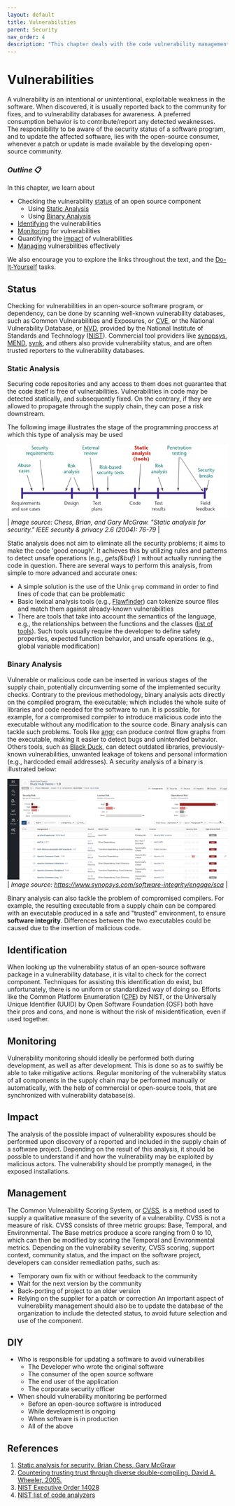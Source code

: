 ```yaml
---
layout: default
title: Vulnerabilities
parent: Security
nav_order: 4
description: "This chapter deals with the code vulnerability management"
---
```


# Vulnerabilities

A vulnerability is an intentional or unintentional, exploitable weakness in the software. When discovered, it is usually reported back to the community for fixes, and to vulnerability databases for awareness. A preferred consumption behavior is to contribute/report any detected weaknesses. The responsibility to be aware of the security status of a software program, and to update the affected software, lies with the open-source consumer, whenever a patch or update is made available by the developing open-source community.

### _Outline_ 📋
In this chapter, we learn about
- Checking the vulnerability [status](#status) of an open source component
  - Using [Static Analysis](#static-analysis)
  - Using [Binary Analysis](#binary-analysis)
- [Identifying](#identification) the vulnerabilities
- [Monitoring](#monitoring) for vulnerabilities
- Quantifying the [impact](#impact) of vulnerabilities
- [Managing](#management) vulnerabilities effectively

We also encourage you to explore the links throughout the text, and the [Do-It-Yourself](#diy) tasks.

## Status

Checking for vulnerabilities in an open-source software program, or dependency, can be done by scanning well-known vulnerability databases, such as Common Vulnerabilities and Exposures, or [CVE](https://en.wikipedia.org/wiki/Common_Vulnerabilities_and_Exposures), or the National Vulnerability Database, or [NVD](https://nvd.nist.gov/), provided by the National Institute of Standards and Technology ([NIST](https://www.nist.gov/)). Commercial tool providers like [synopsys](https://www.synopsys.com/), [MEND](https://www.mend.io/), [synk](https://snyk.io/), and others also provide vulnerability status, and are often trusted reporters to the vulnerability databases.

### Static Analysis

Securing code repositories and any access to them does not guarantee that the code itself is free of vulnerabilities. Vulnerabilities in code may be detected statically, and subsequently fixed. On the contrary, if they are allowed to propagate through the supply chain, they can pose a risk downstream.

The following image illustrates the stage of the programming proccess at which this type of analysis may be used

<!-- ![](./img/PKI1.png) | 
*Image source: https://www.technologyies.com/what-is-pki-infrastructure-and-how-does-it-work/* |  -->


![](./img/static-analysis.png) |
*Image source: Chess, Brian, and Gary McGraw. "Static analysis for security." IEEE security & privacy 2.6 (2004): 76-79* |

Static analysis does not aim to eliminate all the security problems; it aims to make the code 'good enough'. It achieves this by utilizing rules and patterns to detect unsafe operations (e.g., *gets(&buf)* ) without actually running the code in question. There are several ways to perform this analysis, from simple to more advanced and accurate ones:

- A simple solution is the use of the Unix `grep` command in order to find lines of code that can be problematic
- Basic lexical analysis tools (e.g., [Flawfinder](https://dwheeler.com/flawfinder/)) can tokenize source files and match them against already-known vulnerabilities
- There are tools that take into account the semantics of the language, e.g., the relationships between the functions and the classes ([list of tools](https://www.nist.gov/itl/ssd/software-quality-group/source-code-security-analyzers)). Such tools usually require the developer to define safety properties, expected function behavior, and unsafe operations (e.g., global variable modification)

### Binary Analysis

Vulnerable or malicious code can be inserted in various stages of the supply chain, potentially circumventing some of the implemented security checks. Contrary to the previous methodology, binary analysis acts directly on the compiled program, the executable; which includes the whole suite of libraries and code needed for the software to run. It is possible, for example, for a compromised compiler to introduce malicious code into the executable without any modification to the source code.
Binary analysis can tackle such problems. Tools like [angr](https://angr.io/) can produce control flow graphs from the executable, making it easier to detect bugs and unintended behavior. Others tools, such as [Black Duck](https://www.synopsys.com/software-integrity/security-testing/software-composition-analysis/binary-analysis.html), can detect outdated libraries, previously-known vulnerabilities, unwanted leakage of tokens and personal information (e.g., hardcoded email addresses). A security analysis of a binary is illustrated below:

![](./img/risk-analysis.png) |
*Image source: https://www.synopsys.com/software-integrity/engage/sca* |

Binary analysis can also tackle the problem of compromised compilers. For example, the resulting executable from a supply chain can be compared with an executable produced in a safe and "trusted" environment, to ensure **software integrity**. Differences between the two executables could be caused due to the insertion of malicious code.

## Identification

When looking up the vulnerability status of an open-source software package in a vulnerability database, it is vital to check for the correct component. Techniques for assisting this identification do exist, but unfortunately, there is no uniform or standardized way of doing so. Efforts like the Common Platform Enumeration ([CPE](https://nvd.nist.gov/products/cpe)) by NIST, or the Universally Unique Identifier (UUID) by Open Software Foundation (OSF) both have their pros and cons, and none is without the risk of misidentification, even if used together.

## Monitoring

Vulnerability monitoring should ideally be performed both during development, as well as after development. This is done so as to swiftly be able to take mitigative actions. Regular monitoring of the vulnerability status of all components in the supply chain may be performed manually or automatically, with the help of commercial or open-source tools, that are synchronized with vulnerability database(s).

## Impact

The analysis of the possible impact of vulnerability exposures should be performed upon discovery of a reported and included in the supply chain of a software project. Depending on the result of this analysis, it should be possible to understand if and how the vulnerability may be exploited by malicious actors. The vulnerability should be promptly managed, in the exposed installations.

## Management

The Common Vulnerability Scoring System, or [CVSS](https://www.first.org/cvss/), is a method used to supply a qualitative measure of the severity of a vulnerability. CVSS is not a measure of risk. CVSS consists of three metric groups: Base, Temporal, and Environmental. The Base metrics produce a score ranging from 0 to 10, which can then be modified by scoring the Temporal and Environmental metrics. Depending on the vulnerability severity, CVSS scoring, support context, community status, and the impact on the software project, developers can consider remediation paths, such as:
- Temporary own fix with or without feedback to the community
- Wait for the next version by the community
- Back-porting of project to an older version
- Relying on the supplier for a patch or correction
An important aspect of vulnerability management should also be to update the database of the organization to include the detected status, to avoid future selection and use of the component.

## DIY

- Who is responsible for updating a software to avoid vulnerabilies
  - The Developer who wrote the original software
  - The consumer of the open source software
  - The end user of the application
  - The corporate security officer
- When should vulnerability monitoring be performed
  - Before an open-source software is introduced
  - While development is ongoing
  - When software is in production
  - All of the above

## References

1. [Static analysis for security. Brian Chess, Gary McGraw](https://ieeexplore.ieee.org/stamp/stamp.jsp?arnumber=1366126)
2. [Countering trusting trust through diverse double-compiling. David A. Wheeler, 2005.](https://ieeexplore.ieee.org/document/1565233)
3. [NIST Executive Order 14028](https://www.nist.gov/itl/executive-order-14028-improving-nations-cybersecurity/software-security-supply-chains)
4. [NIST list of code analyzers](https://www.nist.gov/itl/ssd/software-quality-group/source-code-security-analyzers)